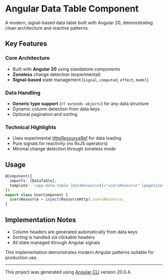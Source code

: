 # Angular Data Table Component

A modern, signal-based data table built with Angular 20, demonstrating clean architecture and reactive patterns.

## Key Features

### Core Architecture

- Built with **Angular 20** using standalone components
- **Zoneless** change detection (experimental)
- **Signal-based** state management (`signal`, `computed`, `effect`, `model`)

### Data Handling

- **Generic type support** (`<T extends object>`) for any data structure
- Dynamic column detection from data keys
- Optional pagination and sorting

### Technical Highlights

- Uses experimental [HttpResourceRef](https://angular.dev/guide/http/http-resource) for data loading
- Pure signals for reactivity (no RxJS operators)
- Minimal change detection through zoneless mode

## Usage

```typescript
@Component({
  imports: [DataTable],
  template: `<app-data-table [dataResource$]="usersResource" [pageSize$]="10" />`,
})
export class UserComponent {
  usersResource = inject(ResourceHttp).usersResource;
}
```

## Implementation Notes

- Column headers are generated automatically from data keys
- Sorting is handled via clickable headers
- All state managed through Angular signals

This implementation demonstrates modern Angular patterns suitable for production use.

---

This project was generated using [Angular CLI](https://github.com/angular/angular-cli) version 20.0.4.
